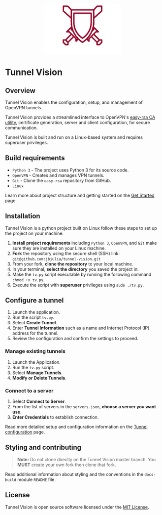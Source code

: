 <p align="center">
    <img alt="Tunnel vision logo" src="./docs/images/logo-galaxy.png"/>
</p>

# Tunnel Vision

## Overview

Tunnel Vision enables the configuration, setup, and management of OpenVPN
tunnels.

Tunnel Vision provides a streamlined interface to OpenVPN's [easy-rsa CA
utility](https://github.com/OpenVPN/easy-rsa), certificate generation, server
and client configuration, for secure communication.

Tunnel Vision is built and run on a Linux-based system and requires superuser
privileges.

## Build requirements

* `Python 3` - The project uses Python 3 for its source code.
* `OpenVPN` - Creates and manages VPN tunnels.
* `Git` - Clone the `easy-rsa` repository from GitHub.
* `Linux`

Learn more about project structure and getting started on the [Get
Started](./docs/get-started.md) page.

## Installation

Tunnel Vision is a python project built on Linux follow these steps to set up
the project on your machine:

1. **Install project requirements** including `Python 3`, `OpenVPN`, and `Git`
   make sure they are installed on your Linux machine.
2. **Fork** the repository using the secure shell (SSH) link:
   `git@github.com:jbjulia/tunnel-vision.git`
3. From your fork, **clone the repository** to your local machine.
4. In your terminal, **select the directory** you saved the project in.
5. Make the `tv.py` script executable by running the following command `chmod
   +x tv.py`.
6. Execute the script with **superuser** privileges using `sudo ./tv.py`.

## Configure a tunnel

1. Launch the application.
2. Run the script `tv.py`.
3. Select **Create Tunnel**.
4. Enter **Tunnel Information** such as a name and Internet Protocol (IP)
   address for the tunnel.
5. Review the configuration and confirm the settings to proceed.

### Manage existing tunnels

1. Launch the Application.
2. Run the `tv.py` script.
3. Select **Manage Tunnels**.
4. **Modify or Delete Tunnels**.

### Connect to a server

1. Select **Connect to Server**.
2. From the list of servers in the `servers.json`, **choose a server you want
   use**.
3. **Enter Credentials** to establish connection.

Read more detailed setup and configuration information on the [Tunnel
configuration](./docs/tunnel-config.md) page.

## Styling and contributing

> **Note:** Do not clone directly on the Tunnel Vision master branch. You
> **MUST** create your own fork then clone that fork.

Read additional information about styling and the conventions in the `docs-build`
module `README` file.

## License

Tunnel Vision is open source software licensed under the [MIT License](LICENSE).
